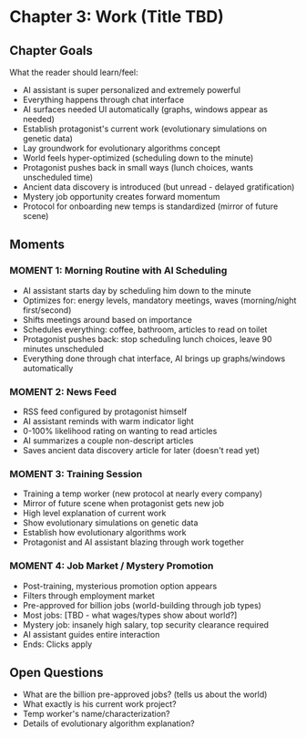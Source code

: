 # Chapter 3: Work (Title TBD)

## Chapter Goals

What the reader should learn/feel:
- AI assistant is super personalized and extremely powerful
- Everything happens through chat interface
- AI surfaces needed UI automatically (graphs, windows appear as needed)
- Establish protagonist's current work (evolutionary simulations on genetic data)
- Lay groundwork for evolutionary algorithms concept
- World feels hyper-optimized (scheduling down to the minute)
- Protagonist pushes back in small ways (lunch choices, wants unscheduled time)
- Ancient data discovery is introduced (but unread - delayed gratification)
- Mystery job opportunity creates forward momentum
- Protocol for onboarding new temps is standardized (mirror of future scene)

## Moments

### MOMENT 1: Morning Routine with AI Scheduling
- AI assistant starts day by scheduling him down to the minute
- Optimizes for: energy levels, mandatory meetings, waves (morning/night first/second)
- Shifts meetings around based on importance
- Schedules everything: coffee, bathroom, articles to read on toilet
- Protagonist pushes back: stop scheduling lunch choices, leave 90 minutes unscheduled
- Everything done through chat interface, AI brings up graphs/windows automatically

### MOMENT 2: News Feed
- RSS feed configured by protagonist himself
- AI assistant reminds with warm indicator light
- 0-100% likelihood rating on wanting to read articles
- AI summarizes a couple non-descript articles
- Saves ancient data discovery article for later (doesn't read yet)

### MOMENT 3: Training Session
- Training a temp worker (new protocol at nearly every company)
- Mirror of future scene when protagonist gets new job
- High level explanation of current work
- Show evolutionary simulations on genetic data
- Establish how evolutionary algorithms work
- Protagonist and AI assistant blazing through work together

### MOMENT 4: Job Market / Mystery Promotion
- Post-training, mysterious promotion option appears
- Filters through employment market
- Pre-approved for billion jobs (world-building through job types)
- Most jobs: [TBD - what wages/types show about world?]
- Mystery job: insanely high salary, top security clearance required
- AI assistant guides entire interaction
- Ends: Clicks apply

## Open Questions
- What are the billion pre-approved jobs? (tells us about the world)
- What exactly is his current work project?
- Temp worker's name/characterization?
- Details of evolutionary algorithm explanation?
